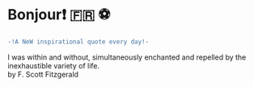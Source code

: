 # Bonjour:exclamation: :fr: :soccer:
``` diff \
-!A NeW inspirational quote every day!- 
```
I was within and without, simultaneously enchanted and repelled by the inexhaustible variety of life. \
by F. Scott Fitzgerald